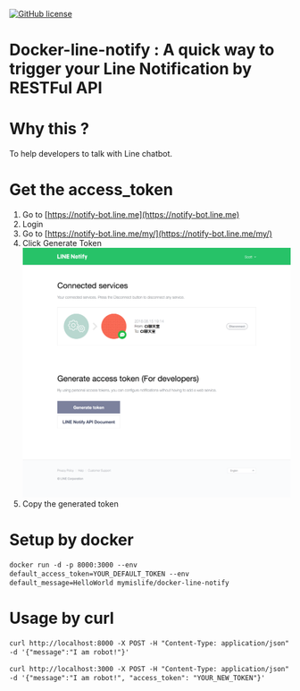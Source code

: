 [![GitHub license](https://img.shields.io/badge/license-MIT-blue.svg)](https://raw.githubusercontent.com/o1lab/xmysql/master/LICENSE)

# Docker-line-notify : A quick way to trigger your Line Notification by RESTFul API

# Why this ?

To help developers to talk with Line chatbot.

# Get the access_token
1. Go to [https://notify-bot.line.me](https://notify-bot.line.me)
2. Login
3. Go to [https://notify-bot.line.me/my/](https://notify-bot.line.me/my/) 
4. Click Generate Token ![image](step3.png)
5. Copy the generated token

# Setup by docker

```
docker run -d -p 8000:3000 --env default_access_token=YOUR_DEFAULT_TOKEN --env default_message=HelloWorld mymislife/docker-line-notify
```

# Usage by curl
```
curl http://localhost:8000 -X POST -H "Content-Type: application/json" -d '{"message":"I am robot!"}'
```
```
curl http://localhost:3000 -X POST -H "Content-Type: application/json" -d '{"message":"I am robot!", "access_token": "YOUR_NEW_TOKEN"}'
```

